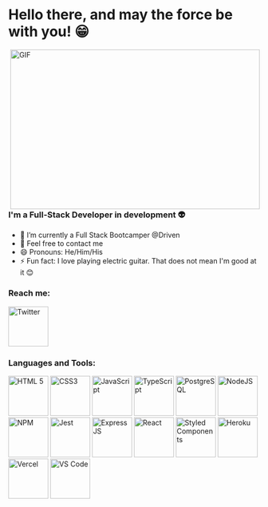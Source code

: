 # Hello there, and may the force be with you! 😁

 <img align="right" alt="GIF" src="https://c.tenor.com/izMON9ssKbAAAAAd/star-wars-obi-wan.gif" width="500" height="320" />


### I'm a Full-Stack Developer in development 👽
- 🌱 I’m currently a Full Stack Bootcamper @Driven
- 💬 Feel free to contact me
- 😄 Pronouns: He/Him/His
- ⚡ Fun fact: I love playing electric guitar. That does not mean I'm good at it 😊

### Reach me:

<img alt="Twitter" width="80px" src="https://img.shields.io/badge/Twitter-1DA1F2?style=for-the-badge&logo=twitter&logoColor=white" />

<br />

### Languages and Tools:
<img alt="HTML 5" width="80px" src="https://img.shields.io/badge/HTML5-E34F26?style=for-the-badge&logo=html5&logoColor=white"/>
<img alt="CSS3" width="80px" src="https://img.shields.io/badge/CSS3-1572B6?style=for-the-badge&logo=css3&logoColor=white"/>
<img alt="JavaScript" width="80px" src="https://img.shields.io/badge/JavaScript-F7DF1E?style=for-the-badge&logo=javascript&logoColor=black"/>
<img alt="TypeScript" width="80px" src="https://img.shields.io/badge/TypeScript-007ACC?style=for-the-badge&logo=typescript&logoColor=white"/>
<img alt="PostgreSQL" width="80px" src="https://img.shields.io/badge/PostgreSQL-316192?style=for-the-badge&logo=postgresql&logoColor=white"/>
<img alt="NodeJS" width="80px" src="https://img.shields.io/badge/Node.js-339933?style=for-the-badge&logo=nodedotjs&logoColor=white"/>
<img alt="NPM" width="80px" src="https://img.shields.io/badge/npm-CB3837?style=for-the-badge&logo=npm&logoColor=white"/>
<img alt="Jest" width="80px" src="https://img.shields.io/badge/Jest-C21325?style=for-the-badge&logo=jest&logoColor=white"/>
<img alt="Express JS" width="80px" src="https://img.shields.io/badge/Express.js-000000?style=for-the-badge&logo=express&logoColor=white"/>
<img alt="React" width="80px" src="https://img.shields.io/badge/React-20232A?style=for-the-badge&logo=react&logoColor=61DAFB"/>
<img alt="Styled Components" width="80px" src="https://img.shields.io/badge/styled--components-DB7093?style=for-the-badge&logo=styled-components&logoColor=white"/>
<img alt="Heroku" width="80px" src="https://img.shields.io/badge/Heroku-430098?style=for-the-badge&logo=heroku&logoColor=white"/>
<img alt="Vercel" width="80px" src="https://img.shields.io/badge/Vercel-000000?style=for-the-badge&logo=vercel&logoColor=white"/>
<img alt="VS Code" width="80px" src="https://img.shields.io/badge/Visual_Studio_Code-0078D4?style=for-the-badge&logo=visual%20studio%20code&logoColor=white"/>



